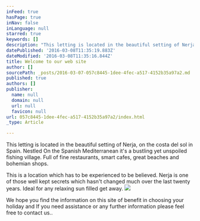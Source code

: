 ```yaml
---
inFeed: true
hasPage: true
inNav: false
inLanguage: null
starred: true
keywords: []
description: "This letting is located in the beautiful setting of Nerja, on the costa del sol in Spain. Nestled On the Spanish Mediterranean it's a bustling yet unspoiled fishing village. Full of fine restaurants, smart cafes, great beaches and bohemian shops."
datePublished: '2016-03-08T11:35:19.883Z'
dateModified: '2016-03-08T11:35:16.844Z'
title: Welcome to our web site
author: []
sourcePath: _posts/2016-03-07-057c8445-1dee-4fec-a517-4152b35a97a2.md
published: true
authors: []
publisher:
  name: null
  domain: null
  url: null
  favicon: null
url: 057c8445-1dee-4fec-a517-4152b35a97a2/index.html
_type: Article

---
```

This letting is located in the beautiful setting of Nerja, on the costa del sol in Spain. Nestled On the Spanish Mediterranean it's a bustling yet unspoiled fishing village. Full of fine restaurants, smart cafes, great beaches and bohemian shops.

This is a location which has to be experienced to be believed. Nerja is one of those well kept secrets which hasn't changed much over the last twenty years. Ideal for any relaxing sun filled get away.
![](https://s3-us-west-2.amazonaws.com/the-grid-img/p/1ff6f085a1ac2d9506ef93ecafdb00d37357cc94.jpg)

We hope you find the information on this site of benefit in choosing your holiday and If you need assistance or any further information please feel free to contact us..